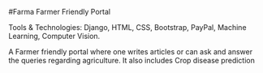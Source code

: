 #Farma
Farmer Friendly Portal

Tools & Technologies: Django, HTML, CSS, Bootstrap, PayPal, Machine Learning, Computer Vision.

A Farmer friendly portal where one writes articles or can ask and answer the queries regarding agriculture. It also includes Crop disease prediction	
